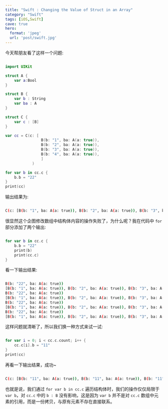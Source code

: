 ```yaml
---
title: "Swift : Changing the Value of Struct in an Array"
category: "Swift"
tags: [iOS,Swift]
cave: true
hero:
  format: 'jpeg'
  url: 'post/swift.jpg'
---
```

今天帮朋友看了这样一个问题:

```swift

import UIKit

struct A {
    var a:Bool
}

struct B {
    var b : String
    var ba : A
}

struct C {
    var c : [B]
}

var cc = C(c: [
                B(b: "1", ba: A(a: true)),
                B(b: "2", ba: A(a: true)),
                B(b: "3", ba: A(a: true)),
                B(b: "4", ba: A(a: true)),
                ]
            )

for var b in cc.c {
    b.b = "22"
}
print(cc)

```

输出结果为:

```sh

C(c: [B(b: "1", ba: A(a: true)), B(b: "2", ba: A(a: true)), B(b: "3", ba: A(a: true)), B(b: "4", ba: A(a: true))])

```

很显然这个企图修改数组中结构体内容的操作失败了，为什么呢？我在代码中 `for` 部分添加了两个输出:

```swift

for var b in cc.c {
    b.b = "22"
    print(b)
    print(cc.c)
}

```

看一下输出结果:

```sh

B(b: "22", ba: A(a: true))
[B(b: "1", ba: A(a: true)), B(b: "2", ba: A(a: true)), B(b: "3", ba: A(a: true)), B(b: "4", ba: A(a: true))]
B(b: "22", ba: A(a: true))
[B(b: "1", ba: A(a: true)), B(b: "2", ba: A(a: true)), B(b: "3", ba: A(a: true)), B(b: "4", ba: A(a: true))]
B(b: "22", ba: A(a: true))
[B(b: "1", ba: A(a: true)), B(b: "2", ba: A(a: true)), B(b: "3", ba: A(a: true)), B(b: "4", ba: A(a: true))]
B(b: "22", ba: A(a: true))
[B(b: "1", ba: A(a: true)), B(b: "2", ba: A(a: true)), B(b: "3", ba: A(a: true)), B(b: "4", ba: A(a: true))]

```

这样问题就清晰了，所以我们换一种方式来试一试:

```swift

for var i = 0; i < cc.c.count; i++ {
    cc.c[i].b = "11"
}
print(cc)

```

再看一下输出结果，成功~

```sh

C(c: [B(b: "11", ba: A(a: true)), B(b: "11", ba: A(a: true)), B(b: "11", ba: A(a: true)), B(b: "11", ba: A(a: true))])

```

也就是说，我们通过 `for var b in cc.c` 遍历结构体时，我们的操作仅仅局限于 `var b`，对 `cc.c` 中的 `b : B` 没有影响，这是因为 `var b` 并不是对 `cc.c` 数组中元素的引用，而是一份拷贝，与原有元素不存在直接联系。



